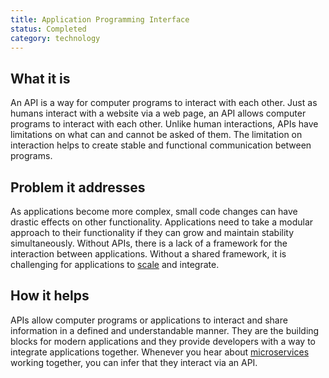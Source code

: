 ```yaml
---
title: Application Programming Interface
status: Completed
category: technology
---
```


## What it is

An API is a way for computer programs to interact with each other. 
Just as humans interact with a website via a web page, an API allows computer programs to interact with each other. 
Unlike human interactions, APIs have limitations on what can and cannot be asked of them. 
The limitation on interaction helps to create stable and functional communication between programs.

## Problem it addresses

As applications become more complex, small code changes can have drastic effects on other functionality. 
Applications need to take a modular approach to their functionality if they can grow and maintain stability simultaneously. 
Without APIs, there is a lack of a framework for the interaction between applications. 
Without a shared framework, it is challenging for applications to [scale](/scalability/) and integrate.

## How it helps

APIs allow computer programs or applications to interact and share information in a defined and understandable manner. 
They are the building blocks for modern applications and they provide developers with a way to integrate applications together. 
Whenever you hear about [microservices](/microservices/) working together, you can infer that they interact via an API. 
